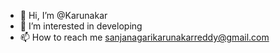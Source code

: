 - 👋 Hi, I’m @Karunakar
- 👀 I’m interested in developing 
- 📫 How to reach me sanjanagarikarunakarreddy@gmail.com


